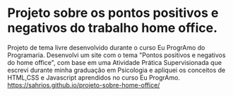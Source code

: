 # Projeto sobre os pontos positivos e negativos do trabalho home office.
Projeto de tema livre desenvolvido durante o curso Eu ProgrAmo do Programaria.
Desenvolvi um site com o tema "Pontos positivos e negativos do home office", com base em uma Atividade Prática Supervisionada que escrevi 
durante minha graduação em Psicologia e apliquei os conceitos de HTML,CSS e Javascript aprendidos no curso Eu ProgrAmo.
https://sahrios.github.io/projeto-sobre-home-office/
